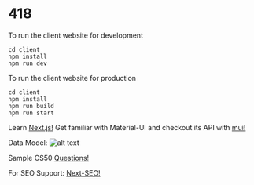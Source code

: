 # 418

To run the client website for development

```
cd client
npm install
npm run dev
```

To run the client website for production

```
cd client
npm install
npm run build
npm run start
```

Learn [Next.js!](https://nextjs.org/learn/basics/create-nextjs-app)
Get familiar with Material-UI and checkout its API with [mui!](https://material-ui.com/getting-started/learn/)

Data Model: 
![alt text](https://github.com/egeozin/418/blob/master/data-model.png "Data-Model")

Sample CS50 [Questions!](https://stackoverflow.com/questions/tagged/cs50?tab=newest&page=2&pagesize=15)

For SEO Support: [Next-SEO!](https://github.com/garmeeh/next-seo)
